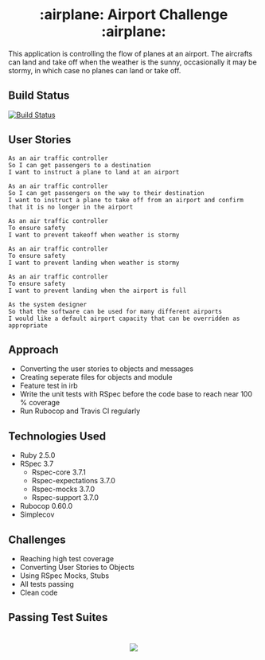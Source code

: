 <h1 align='center'>
:airplane:
Airport Challenge 
:airplane:
</h1>

This application is controlling the flow of planes at an airport. The aircrafts can land and take off when the weather is the sunny, occasionally it may be stormy, in which case no planes can land or take off. 

## Build Status

[![Build Status](https://travis-ci.com/petraartep/airport_challenge.svg?branch=master)](https://travis-ci.com/petraartep/airport_challenge)

## User Stories

```
As an air traffic controller 
So I can get passengers to a destination 
I want to instruct a plane to land at an airport

As an air traffic controller 
So I can get passengers on the way to their destination 
I want to instruct a plane to take off from an airport and confirm that it is no longer in the airport

As an air traffic controller 
To ensure safety 
I want to prevent takeoff when weather is stormy 

As an air traffic controller 
To ensure safety 
I want to prevent landing when weather is stormy 

As an air traffic controller 
To ensure safety 
I want to prevent landing when the airport is full 

As the system designer
So that the software can be used for many different airports
I would like a default airport capacity that can be overridden as appropriate
```
## Approach 
- Converting the user stories to objects and messages
- Creating seperate files for objects and module
- Feature test in irb
- Write the unit tests with RSpec before the code base to reach near 100 % coverage
- Run Rubocop and Travis CI regularly 

## Technologies Used

- Ruby 2.5.0
- RSpec 3.7
  - Rspec-core 3.7.1
  - Rspec-expectations 3.7.0
  - Rspec-mocks 3.7.0
  - Rspec-support 3.7.0
- Rubocop 0.60.0
- Simplecov

## Challenges 

- Reaching high test coverage
- Converting User Stories to Objects
- Using RSpec Mocks, Stubs
- All tests passing
- Clean code

## Passing Test Suites

<h1 align='center'>
<img src='https://user-images.githubusercontent.com/23095774/58767846-f1c86780-8588-11e9-8341-d4854bbee3ef.png width='15%'>
</h1>
